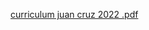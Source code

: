 [curriculum juan cruz 2022 .pdf](https://github.com/kato93jc/Introducci-n-a-la-programaci-n-actividad/files/9334297/curriculum.juan.cruz.2022.pdf)

